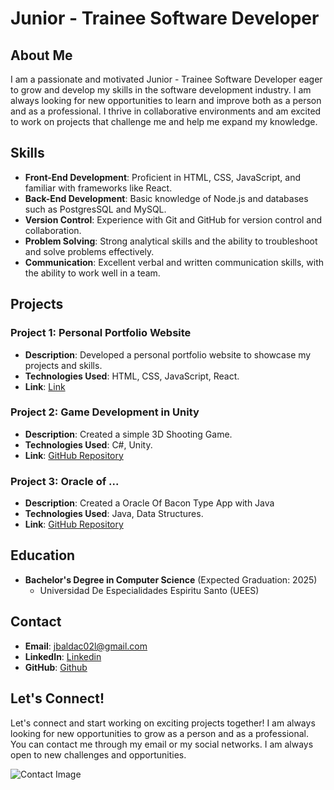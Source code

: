 # Junior - Trainee Software Developer

## About Me

I am a passionate and motivated Junior - Trainee Software Developer eager to grow and develop my skills in the software development industry. I am always looking for new opportunities to learn and improve both as a person and as a professional. I thrive in collaborative environments and am excited to work on projects that challenge me and help me expand my knowledge.

## Skills

- **Front-End Development**: Proficient in HTML, CSS, JavaScript, and familiar with frameworks like React.
- **Back-End Development**: Basic knowledge of Node.js and databases such as PostgresSQL and MySQL.
- **Version Control**: Experience with Git and GitHub for version control and collaboration.
- **Problem Solving**: Strong analytical skills and the ability to troubleshoot and solve problems effectively.
- **Communication**: Excellent verbal and written communication skills, with the ability to work well in a team.

## Projects

### Project 1: Personal Portfolio Website
- **Description**: Developed a personal portfolio website to showcase my projects and skills.
- **Technologies Used**: HTML, CSS, JavaScript, React.
- **Link**: [Link](https://portfolio-1fff.vercel.app)

### Project 2: Game Development in Unity
- **Description**: Created a simple 3D Shooting Game.
- **Technologies Used**: C#, Unity.
- **Link**: [GitHub Repository](https://github.com/Jbalda02/Creation1)

### Project 3: Oracle of ...
- **Description**: Created a Oracle Of Bacon Type App with Java
- **Technologies Used**: Java, Data Structures.
- **Link**: [GitHub Repository](https://github.com/Jbalda02/Creation1)

## Education

- **Bachelor's Degree in Computer Science** (Expected Graduation: 2025)
  - Universidad De Especialidades Espiritu Santo (UEES)

## Contact

- **Email**: [jbaldac02l@gmail.com](mailto:jbaldac02@gmail.com)
- **LinkedIn**: [Linkedin](https://www.linkedin.com/in/jose-fernando-balda-cañizares-10b224283/)
- **GitHub**: [Github](https://github.com/Jbalda02)

## Let's Connect!

Let's connect and start working on exciting projects together! I am always looking for new opportunities to grow as a person and as a professional. You can contact me through my email or my social networks. I am always open to new challenges and opportunities.

![Contact Image](https://cdn-icons-png.flaticon.com/512/493/493808.png)
